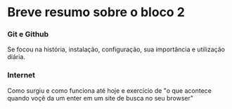 # Breve resumo sobre o bloco 2

### Git e Github

Se focou na história, instalação, configuração, sua importância e utilização diária. 

### Internet

Como surgiu e como funciona até hoje e exercício de "o que acontece quando voçê da um enter em um site de busca no seu browser"
